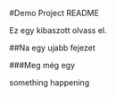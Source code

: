 #Demo Project README

Ez egy kibaszott olvass el.

##Na egy ujabb fejezet

###Meg még egy

something happening

